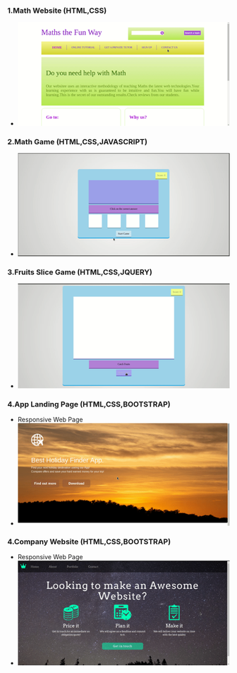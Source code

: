 ### 1.Math Website (HTML,CSS)
- <img src="img/math_website.gif">


### 2.Math Game (HTML,CSS,JAVASCRIPT)
- <img src="img/math_game.gif">

### 3.Fruits Slice Game (HTML,CSS,JQUERY)
- <img src="img/fruits_slice_game.gif">

### 4.App Landing Page (HTML,CSS,BOOTSTRAP)
- Responsive Web Page
- <img src="img/app_land.gif">

### 4.Company Website (HTML,CSS,BOOTSTRAP)
- Responsive Web Page
- <img src="img/company_website.gif">
